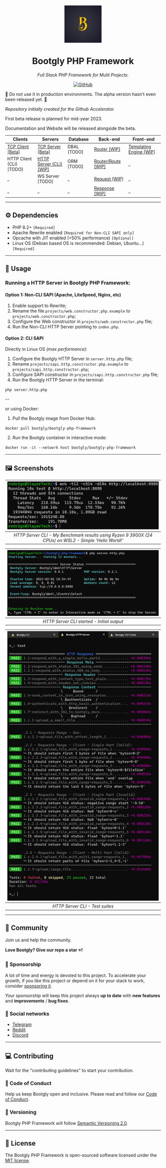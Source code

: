 <p align="center">
  <img src="https://github.com/bootgly/.github/raw/main/favicon-temp1-128.png" alt="bootgly-logo" width="120px" height="120px"/>
</p>
<h1 align="center">Bootgly PHP Framework</h1>
<p align="center">
  <i>Full Stack PHP Framework for Multi Projects.</i>
</p>
<p align="center">
  <a href="https://packagist.org/packages/bootgly/bootgly-php-framework">
    <img alt="GitHub" src="https://img.shields.io/github/license/bootgly/bootgly-php-framework">
  </a>
</p>

🚧 Do not use it in production environments. The alpha version hasn't even been released yet. 🚧

*Repository initially created for the Github Accelerator.*

First beta release is planned for mid-year 2023.

Documentation and Website will be released alongside the beta.

Clients | Servers | Database | Back-end | Front-end
--- | --- | --- | --- | ---
[TCP Client [Beta]][WEB_TCP_CLIENT_INTERFACE] | [TCP Server [Beta]][WEB_TCP_SERVER_INTERFACE] | DBAL [TODO] | [Router [WIP]][WEB_HTTP_SERVER_ROUTER] | [Templating Engine [WIP]][TEMPLATE_ENGINE]
HTTP Client (CLI) [TODO] | [HTTP Server (CLI) [WIP]][CLI_HTTP_SERVER] | ORM [TODO] | [Router/Route [WIP]][WEB_HTTP_SERVER_ROUTER_ROUTE] | _
_ | WS Server [TODO] | _ | [Request [WIP]][CLI_HTTP_SERVER_REQUEST] | _
_ | _ | _ | [Response [WIP]][CLI_HTTP_SERVER_RESPONSE] | _

---

## ⚙️ Dependencies

- PHP 8.2+ `[Required]`
- Apache Rewrite enabled `[Required for Non-CLI SAPI only]`
- Opcache with JIT enabled (+50% performance) `[Optional]`
- Linux OS (Debian based OS is recommended: Debian, Ubuntu...) `[Required]`

---

## 🔧 Usage

### Running a HTTP Server in Bootgly PHP Framework:

#### **Option 1: Non-CLI SAPI (Apache, LiteSpeed, Nginx, etc)**

1) Enable support to Rewrite;
2) Rename the file `projects/web.constructor.php.example` to `projects/web.constructor.php`;
3) Configure the Web constructor in `projects/web.constructor.php` file;
4) Run the Non-CLI HTTP Server pointing to `index.php`.

#### **Option 2: CLI SAPI**

Directly in Linux OS *(max performance)*:

1) Configure the Bootgly HTTP Server in `server.http.php` file;
2) Rename `projects/sapi.http.constructor.php.example` to `projects/sapi.http.constructor.php`;
3) Configure SAPI constructor in `projects/sapi.http.constructor.php` file;
4) Run the Bootgly HTTP Server in the terminal:

`php server.http.php`

--

or using Docker:

1) Pull the Bootgly image from Docker Hub:

`docker pull bootgly/bootgly-php-framework`

2) Run the Bootgly container in interactive mode:

`docker run -it --network host bootgly/bootgly-php-framework`

---

## 🖼 Screenshots

| ![HTTP Server CLI - My Benchmark results using Ryzen 9 3900X (24 CPUs) on WSL2 - Simple 'Hello World!'](https://github.com/bootgly/.github/raw/main/screenshots/bootgly-php-framework/Server-CLI-HTTP-Benchmark-Ryzen-9-3900X-WSL2.png "HTTP Server CLI - My Benchmark results using Ryzen 9 3900X (24 CPUs) on WSL2 - Simple 'Hello World!'") |
|:--:| 
| *HTTP Server CLI - My Benchmark results using Ryzen 9 3900X (24 CPUs) on WSL2 - Simple 'Hello World!'* |

| ![HTTP Server CLI started - Initial output](https://github.com/bootgly/.github/raw/main/screenshots/bootgly-php-framework/Server-CLI-HTTP-started.png "HTTP Server CLI started - Initial output") |
|:--:| 
| *HTTP Server CLI started - Initial output* |

| ![HTTP Server CLI - Test suites](https://github.com/bootgly/.github/raw/main/screenshots/bootgly-php-framework/Bootgly-HTTP-Server-Test-Suite5.png "HTTP Server CLI - Test suites") |
|:--:| 
| *HTTP Server CLI - Test suites* |

---

## 🌱 Community

Join us and help the community.

**Love Bootgly? Give our repo a star ⭐!**

### 💖 Sponsorship

A lot of time and energy is devoted to this project. To accelerate your growth, if you like this project or depend on it for your stack to work, consider [sponsoring it][GITHUB_SPONSOR].

Your sponsorship will keep this project always **up to date** with **new features** and **improvements** / **bug fixes**.

### 🔗 Social networks
- [Telegram][TELEGRAM]
- [Reddit][REDDIT]
- [Discord][DISCORD]

---

## 💻 Contributing

Wait for the "contributing guidelines" to start your contribution.

### 🛂 Code of Conduct

Help us keep Bootgly open and inclusive. Please read and follow our [Code of Conduct][CODE_OF_CONDUCT].

### 📑 Versioning

Bootgly PHP Framework will follow [Semantic Versioning 2.0][SEMANTIC_VERSIONING].

---

## 📃 License

The Bootgly PHP Framework is open-sourced software licensed under the [MIT license][MIT_LICENSE].


<!-- Links -->
[TEMPLATE_ENGINE]: https://github.com/bootgly/bootgly-php-framework/blob/main/core/Template.php

[WEB_TCP_CLIENT_INTERFACE]: https://github.com/bootgly/bootgly-php-framework/blob/main/interfaces/Web/TCP/Client.php
[WEB_TCP_SERVER_INTERFACE]: https://github.com/bootgly/bootgly-php-framework/blob/main/interfaces/Web/TCP/Server.php

[CLI_HTTP_SERVER]: https://github.com/bootgly/bootgly-php-framework/blob/main/nodes/CLI/HTTP/Server.php
[CLI_HTTP_SERVER_REQUEST]: https://github.com/bootgly/bootgly-php-framework/blob/main/nodes/CLI/HTTP/Server/Request.php
[CLI_HTTP_SERVER_RESPONSE]: https://github.com/bootgly/bootgly-php-framework/blob/main/nodes/CLI/HTTP/Server/Response.php
[WEB_HTTP_SERVER_ROUTER]: https://github.com/bootgly/bootgly-php-framework/blob/main/nodes/Web/HTTP/Server/Router.php
[WEB_HTTP_SERVER_ROUTER_ROUTE]: https://github.com/bootgly/bootgly-php-framework/blob/main/nodes/Web/HTTP/Server/Router/Route.php


[GITHUB_SPONSOR]: https://github.com/sponsors/bootgly

[TELEGRAM]: https://t.me/bootgly/
[REDDIT]: https://www.reddit.com/r/bootgly/
[DISCORD]: https://discord.gg/SKRHsYmtyJ/


[CODE_OF_CONDUCT]: CODE_OF_CONDUCT.md
[SEMANTIC_VERSIONING]: https://semver.org/


[MIT_LICENSE]: https://opensource.org/licenses/MIT
